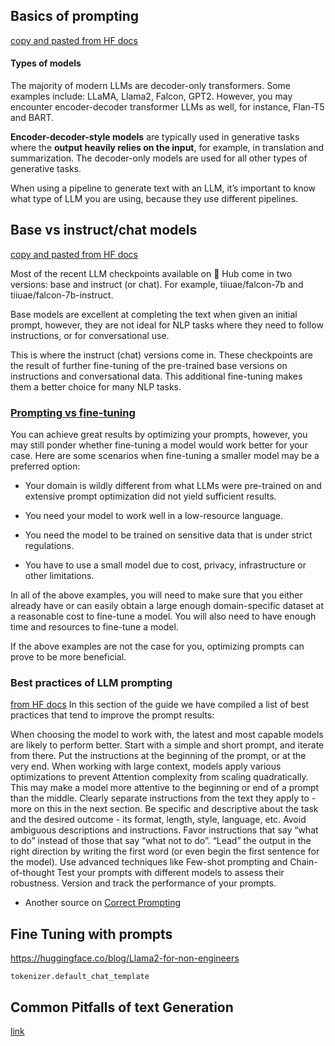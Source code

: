 ## Basics of prompting
[copy and pasted from HF docs](https://huggingface.co/docs/transformers/v4.35.0/tasks/prompting#basics-of-prompting)

#### Types of models
The majority of modern LLMs are decoder-only transformers. Some examples include: LLaMA, Llama2, Falcon, GPT2. However, you may encounter encoder-decoder transformer LLMs as well, for instance, Flan-T5 and BART.

**Encoder-decoder-style models** are typically used in generative tasks where the **output heavily relies on the input**, for example, in translation and summarization. The decoder-only models are used for all other types of generative tasks.

When using a pipeline to generate text with an LLM, it’s important to know what type of LLM you are using, because they use different pipelines.


## Base vs instruct/chat models
[copy and pasted from HF docs](https://huggingface.co/docs/transformers/v4.35.0/tasks/prompting#base-vs-instructchat-models)

Most of the recent LLM checkpoints available on 🤗 Hub come in two versions: base and instruct (or chat). For example, tiiuae/falcon-7b and tiiuae/falcon-7b-instruct.

Base models are excellent at completing the text when given an initial prompt, however, they are not ideal for NLP tasks where they need to follow instructions, or for conversational use. 

This is where the instruct (chat) versions come in. These checkpoints are the result of further fine-tuning of the pre-trained base versions on instructions and conversational data. This additional fine-tuning makes them a better choice for many NLP tasks.



### [Prompting vs fine-tuning](https://huggingface.co/docs/transformers/v4.35.0/tasks/prompting#prompting-vs-fine-tuning)
You can achieve great results by optimizing your prompts, however, you may still ponder whether fine-tuning a model would work better for your case. Here are some scenarios when fine-tuning a smaller model may be a preferred option:
* Your domain is wildly different from what LLMs were pre-trained on and extensive prompt optimization did not yield sufficient results.

* You need your model to work well in a low-resource language.
* You need the model to be trained on sensitive data that is under strict regulations.
* You have to use a small model due to cost, privacy, infrastructure or other limitations.

In all of the above examples, you will need to make sure that you either already have or can easily obtain a large enough domain-specific dataset at a reasonable cost to fine-tune a model. You will also need to have enough time and resources to fine-tune a model.

If the above examples are not the case for you, optimizing prompts can prove to be more beneficial.


### Best practices of LLM prompting
[from HF docs](https://huggingface.co/docs/transformers/v4.35.0/tasks/prompting#best-practices-of-llm-prompting)
In this section of the guide we have compiled a list of best practices that tend to improve the prompt results:

When choosing the model to work with, the latest and most capable models are likely to perform better.
Start with a simple and short prompt, and iterate from there.
Put the instructions at the beginning of the prompt, or at the very end. When working with large context, models apply various optimizations to prevent Attention complexity from scaling quadratically. This may make a model more attentive to the beginning or end of a prompt than the middle.
Clearly separate instructions from the text they apply to - more on this in the next section.
Be specific and descriptive about the task and the desired outcome - its format, length, style, language, etc.
Avoid ambiguous descriptions and instructions.
Favor instructions that say “what to do” instead of those that say “what not to do”.
“Lead” the output in the right direction by writing the first word (or even begin the first sentence for the model).
Use advanced techniques like Few-shot prompting and Chain-of-thought
Test your prompts with different models to assess their robustness.
Version and track the performance of your prompts.
* Another source on [Correct Prompting](https://huggingface.co/docs/transformers/v4.35.0/chat_templating)

## Fine Tuning with prompts
https://huggingface.co/blog/Llama2-for-non-engineers


```tokenizer.default_chat_template```


## Common Pitfalls of text Generation
[link](https://huggingface.co/docs/transformers/v4.35.0/llm_tutorial#common-pitfalls)


